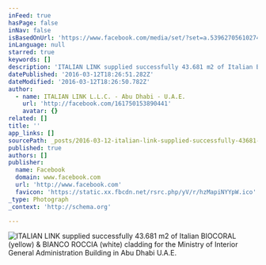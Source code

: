 ```yaml
---
inFeed: true
hasPage: false
inNav: false
isBasedOnUrl: 'https://www.facebook.com/media/set/?set=a.539627056102747.1073741827.161750153890441&type=3'
inLanguage: null
starred: true
keywords: []
description: 'ITALIAN LINK supplied successfully 43.681 m2 of Italian BIOCORAL (yellow) & BIANCO ROCCIA (white) cladding for the Ministry of Interior General Administration Building in Abu Dhabi U.A.E.'
datePublished: '2016-03-12T18:26:51.282Z'
dateModified: '2016-03-12T18:26:50.782Z'
author:
  - name: ITALIAN LINK L.L.C. - Abu Dhabi - U.A.E.
    url: 'http://facebook.com/161750153890441'
    avatar: {}
related: []
title: ''
app_links: []
sourcePath: _posts/2016-03-12-italian-link-supplied-successfully-43681-m2-of-italian-bioc.md
published: true
authors: []
publisher:
  name: Facebook
  domain: www.facebook.com
  url: 'http://www.facebook.com'
  favicon: 'https://static.xx.fbcdn.net/rsrc.php/yV/r/hzMapiNYYpW.ico'
_type: Photograph
_context: 'http://schema.org'

---
```

![ITALIAN LINK supplied successfully 43&period;681 m2 of Italian BIOCORAL &lpar;yellow&rpar; & BIANCO ROCCIA &lpar;white&rpar; cladding for the Ministry of Interior General Administration Building in Abu Dhabi U&period;A&period;E&period;](https://scontent.xx.fbcdn.net/hphotos-xpa1/t31.0-8/s720x720/736740_539627209436065_1195641845_o.jpg)